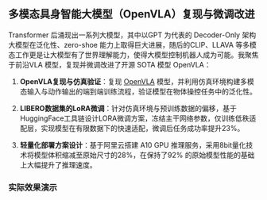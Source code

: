 ## 多模态具身智能大模型（OpenVLA）复现与微调改进



Transformer 后涌现出一系列大模型，其中以GPT 为代表的 Decoder-Only 架构大模型在泛化性、zero-shoe 能力上取得巨大进展，随后的CLIP、LLAVA 等多模态工作更是让大模型有了世界理解能力，使得大模型控制机器人成为可能。我聚焦于前沿VLA 模型，复现并微调改进了开源 SOTA 模型 OpenVLA：

1. **OpenVLA复现与仿真验证**﻿﻿﻿：﻿﻿复现 [OpenVLA](https://github.com/openvla/openvla) 模型，并利用仿真环境构建多模态输入与动作输出的端到端训练流程，验证模型在物体操控任务中的泛化性。

2. **LIBERO数据集的LoRA微调**：针对仿真环境与预训练数据的偏移，基于HuggingFace工具链设计LORA微调方案，冻结主干网络参数，仅训练低秩适配层，实现模型在有限数据下的快速适配，微调后任务成功率提升23%。

3. **轻量化部署方案设计**：基于阿里云搭建 A10 GPU 推理服务，采用8bit量化技术将模型体积缩减至原始尺寸的28%，在保持了92% 的原始模型性能的基础上大幅提升了推理速度。



### 实际效果演示

